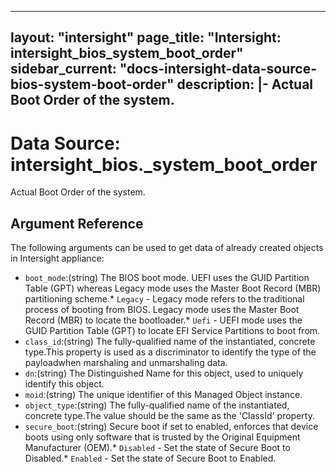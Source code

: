 
---
layout: "intersight"
page_title: "Intersight: intersight_bios_system_boot_order"
sidebar_current: "docs-intersight-data-source-bios-system-boot-order"
description: |-
Actual Boot Order of the system.
---

# Data Source: intersight_bios._system_boot_order
Actual Boot Order of the system.
## Argument Reference
The following arguments can be used to get data of already created objects in Intersight appliance:
* `boot_mode`:(string) The BIOS boot mode. UEFI uses the GUID Partition Table (GPT) whereas Legacy mode uses the Master Boot Record (MBR) partitioning scheme.* `Legacy` - Legacy mode refers to the traditional process of booting from BIOS. Legacy mode uses the Master Boot Record (MBR) to locate the bootloader.* `Uefi` - UEFI mode uses the GUID Partition Table (GPT) to locate EFI Service Partitions to boot from. 
* `class_id`:(string) The fully-qualified name of the instantiated, concrete type.This property is used as a discriminator to identify the type of the payloadwhen marshaling and unmarshaling data. 
* `dn`:(string) The Distinguished Name for this object, used to uniquely identify this object. 
* `moid`:(string) The unique identifier of this Managed Object instance. 
* `object_type`:(string) The fully-qualified name of the instantiated, concrete type.The value should be the same as the 'ClassId' property. 
* `secure_boot`:(string) Secure boot if set to enabled, enforces that device boots using only software that is trusted by the Original Equipment Manufacturer (OEM).* `Disabled` - Set the state of Secure Boot to Disabled.* `Enabled` - Set the state of Secure Boot to Enabled. 
